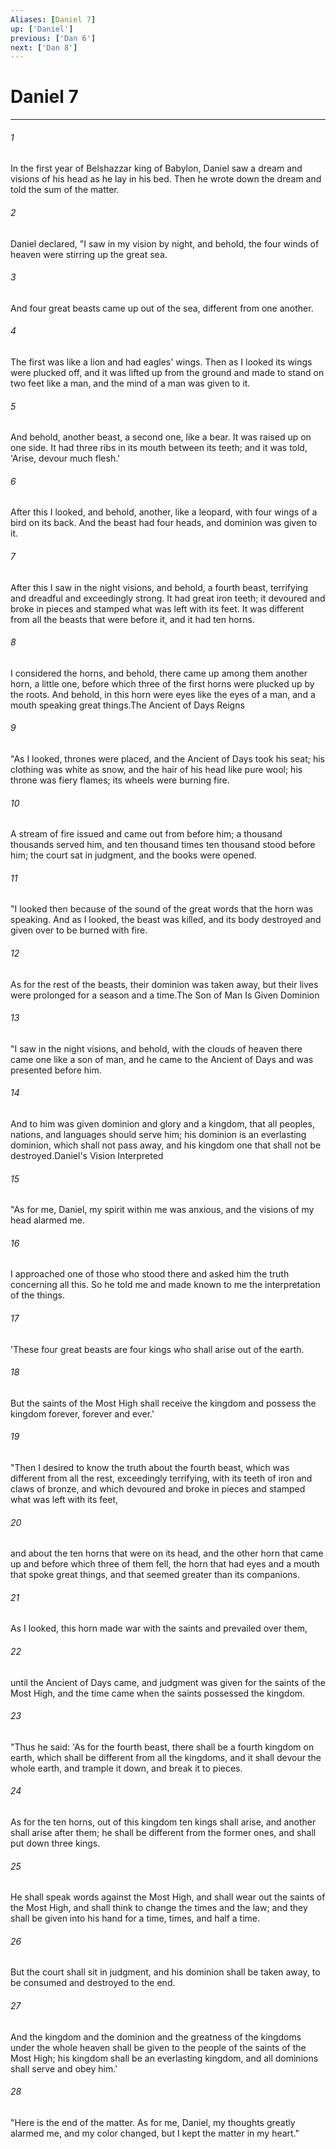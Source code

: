 ```yaml
---
Aliases: [Daniel 7]
up: ['Daniel']
previous: ['Dan 6']
next: ['Dan 8']
---
```

# Daniel 7
***



###### 1 
In the first year of Belshazzar king of Babylon, Daniel saw a dream and visions of his head as he lay in his bed. Then he wrote down the dream and told the sum of the matter. 

###### 2 
Daniel declared, "I saw in my vision by night, and behold, the four winds of heaven were stirring up the great sea. 

###### 3 
And four great beasts came up out of the sea, different from one another. 

###### 4 
The first was like a lion and had eagles' wings. Then as I looked its wings were plucked off, and it was lifted up from the ground and made to stand on two feet like a man, and the mind of a man was given to it. 

###### 5 
And behold, another beast, a second one, like a bear. It was raised up on one side. It had three ribs in its mouth between its teeth; and it was told, 'Arise, devour much flesh.' 

###### 6 
After this I looked, and behold, another, like a leopard, with four wings of a bird on its back. And the beast had four heads, and dominion was given to it. 

###### 7 
After this I saw in the night visions, and behold, a fourth beast, terrifying and dreadful and exceedingly strong. It had great iron teeth; it devoured and broke in pieces and stamped what was left with its feet. It was different from all the beasts that were before it, and it had ten horns. 

###### 8 
I considered the horns, and behold, there came up among them another horn, a little one, before which three of the first horns were plucked up by the roots. And behold, in this horn were eyes like the eyes of a man, and a mouth speaking great things.The Ancient of Days Reigns 

###### 9 
"As I looked, thrones were placed, and the Ancient of Days took his seat; his clothing was white as snow, and the hair of his head like pure wool; his throne was fiery flames; its wheels were burning fire. 

###### 10 
A stream of fire issued and came out from before him; a thousand thousands served him, and ten thousand times ten thousand stood before him; the court sat in judgment, and the books were opened. 

###### 11 
"I looked then because of the sound of the great words that the horn was speaking. And as I looked, the beast was killed, and its body destroyed and given over to be burned with fire. 

###### 12 
As for the rest of the beasts, their dominion was taken away, but their lives were prolonged for a season and a time.The Son of Man Is Given Dominion 

###### 13 
"I saw in the night visions, and behold, with the clouds of heaven there came one like a son of man, and he came to the Ancient of Days and was presented before him. 

###### 14 
And to him was given dominion and glory and a kingdom, that all peoples, nations, and languages should serve him; his dominion is an everlasting dominion, which shall not pass away, and his kingdom one that shall not be destroyed.Daniel's Vision Interpreted 

###### 15 
"As for me, Daniel, my spirit within me was anxious, and the visions of my head alarmed me. 

###### 16 
I approached one of those who stood there and asked him the truth concerning all this. So he told me and made known to me the interpretation of the things. 

###### 17 
'These four great beasts are four kings who shall arise out of the earth. 

###### 18 
But the saints of the Most High shall receive the kingdom and possess the kingdom forever, forever and ever.' 

###### 19 
"Then I desired to know the truth about the fourth beast, which was different from all the rest, exceedingly terrifying, with its teeth of iron and claws of bronze, and which devoured and broke in pieces and stamped what was left with its feet, 

###### 20 
and about the ten horns that were on its head, and the other horn that came up and before which three of them fell, the horn that had eyes and a mouth that spoke great things, and that seemed greater than its companions. 

###### 21 
As I looked, this horn made war with the saints and prevailed over them, 

###### 22 
until the Ancient of Days came, and judgment was given for the saints of the Most High, and the time came when the saints possessed the kingdom. 

###### 23 
"Thus he said: 'As for the fourth beast, there shall be a fourth kingdom on earth, which shall be different from all the kingdoms, and it shall devour the whole earth, and trample it down, and break it to pieces. 

###### 24 
As for the ten horns, out of this kingdom ten kings shall arise, and another shall arise after them; he shall be different from the former ones, and shall put down three kings. 

###### 25 
He shall speak words against the Most High, and shall wear out the saints of the Most High, and shall think to change the times and the law; and they shall be given into his hand for a time, times, and half a time. 

###### 26 
But the court shall sit in judgment, and his dominion shall be taken away, to be consumed and destroyed to the end. 

###### 27 
And the kingdom and the dominion and the greatness of the kingdoms under the whole heaven shall be given to the people of the saints of the Most High; his kingdom shall be an everlasting kingdom, and all dominions shall serve and obey him.' 

###### 28 
"Here is the end of the matter. As for me, Daniel, my thoughts greatly alarmed me, and my color changed, but I kept the matter in my heart."
